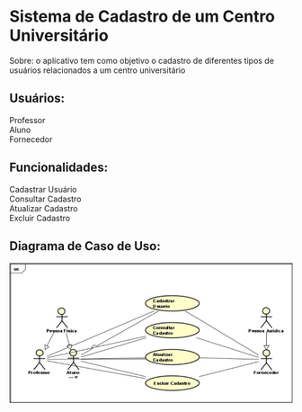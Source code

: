 # Sistema de Cadastro de um Centro Universitário

Sobre: o aplicativo tem como objetivo o cadastro de diferentes tipos de usuários relacionados a um centro universitário

## Usuários:
Professor \
Aluno \
Fornecedor 

## Funcionalidades:
Cadastrar Usuário \
Consultar Cadastro \
Atualizar Cadastro \
Excluir Cadastro 

## Diagrama de Caso de Uso:

![Diagrama de Casos de Uso](https://github.com/aillin-d/Centro-Universitario/blob/main/image.png)
